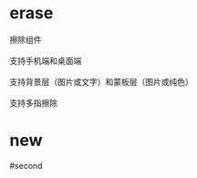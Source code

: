 # erase

擦除组件<br>
<br>
支持手机端和桌面端<br>
<br>
支持背景层（图片或文字）和蒙板层（图片或纯色）<br>
<br>
支持多指擦除<br>



# new

#second






